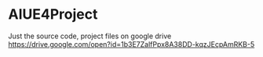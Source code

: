 # AIUE4Project</br> 
Just the source code, project files on google drive <a>https://drive.google.com/open?id=1b3E7ZalfPpx8A38DD-kqzJEcpAmRKB-5</a>
